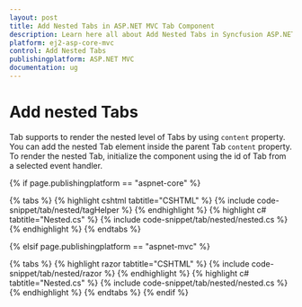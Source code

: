 ```yaml
---
layout: post
title: Add Nested Tabs in ASP.NET MVC Tab Component
description: Learn here all about Add Nested Tabs in Syncfusion ASP.NET MVC Tab Component of Syncfusion Essential JS 2 and more.
platform: ej2-asp-core-mvc
control: Add Nested Tabs
publishingplatform: ASP.NET MVC
documentation: ug
---
```



# Add nested Tabs

Tab supports to render the nested level of Tabs by using `content` property. You can add the nested Tab element inside the parent Tab `content` property. To render the nested Tab, initialize the component using the id of Tab from a selected event handler.

{% if page.publishingplatform == "aspnet-core" %}

{% tabs %}
{% highlight cshtml tabtitle="CSHTML" %}
{% include code-snippet/tab/nested/tagHelper %}
{% endhighlight %}
{% highlight c# tabtitle="Nested.cs" %}
{% include code-snippet/tab/nested/nested.cs %}
{% endhighlight %}
{% endtabs %}

{% elsif page.publishingplatform == "aspnet-mvc" %}

{% tabs %}
{% highlight razor tabtitle="CSHTML" %}
{% include code-snippet/tab/nested/razor %}
{% endhighlight %}
{% highlight c# tabtitle="Nested.cs" %}
{% include code-snippet/tab/nested/nested.cs %}
{% endhighlight %}
{% endtabs %}
{% endif %}


